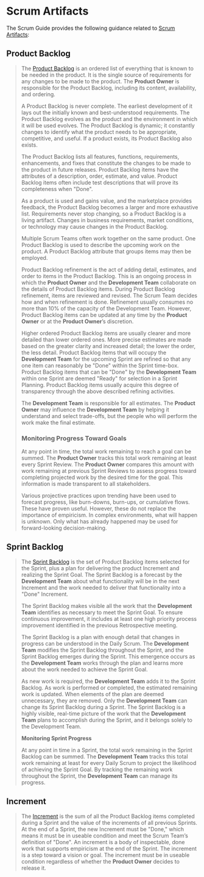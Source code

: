 # Scrum Artifacts

The Scrum Guide provides the following guidance related to [Scrum Artifacts](https://www.scrumguides.org/scrum-guide.html#artifacts):

## Product Backlog

>The [Product Backlog](https://www.scrumguides.org/scrum-guide.html#artifacts-productbacklog) is an ordered list of everything that is known to be needed in the product. It is the single source of requirements for any changes to be made to the product. The **Product Owner** is responsible for the Product Backlog, including its content, availability, and ordering.
>
>A Product Backlog is never complete. The earliest development of it lays out the initially known and best-understood requirements. The Product Backlog evolves as the product and the environment in which it will be used evolves. The Product Backlog is dynamic; it constantly changes to identify what the product needs to be appropriate, competitive, and useful. If a product exists, its Product Backlog also exists.
>
>The Product Backlog lists all features, functions, requirements, enhancements, and fixes that constitute the changes to be made to the product in future releases. Product Backlog items have the attributes of a description, order, estimate, and value. Product Backlog items often include test descriptions that will prove its completeness when "Done".
>
>As a product is used and gains value, and the marketplace provides feedback, the Product Backlog becomes a larger and more exhaustive list. Requirements never stop changing, so a Product Backlog is a living artifact. Changes in business requirements, market conditions, or technology may cause changes in the Product Backlog.
>
>Multiple Scrum Teams often work together on the same product. One Product Backlog is used to describe the upcoming work on the product. A Product Backlog attribute that groups items may then be employed.
>
>Product Backlog refinement is the act of adding detail, estimates, and order to items in the Product Backlog. This is an ongoing process in which the **Product Owner** and the **Development Team** collaborate on the details of Product Backlog items. During Product Backlog refinement, items are reviewed and revised. The Scrum Team decides how and when refinement is done. Refinement usually consumes no more than 10% of the capacity of the Development Team. However, Product Backlog items can be updated at any time by the **Product Owner** or at the **Product Owner**’s discretion.
>
>Higher ordered Product Backlog items are usually clearer and more detailed than lower ordered ones. More precise estimates are made based on the greater clarity and increased detail; the lower the order, the less detail. Product Backlog items that will occupy the **Development Team** for the upcoming Sprint are refined so that any one item can reasonably be "Done" within the Sprint time-box. Product Backlog items that can be "Done" by the **Development Team** within one Sprint are deemed "Ready" for selection in a Sprint Planning. Product Backlog items usually acquire this degree of transparency through the above described refining activities.
>
>The **Development Team** is responsible for all estimates. The **Product Owner** may influence the **Development Team** by helping it understand and select trade-offs, but the people who will perform the work make the final estimate.
>
>### Monitoring Progress Toward Goals
>
>At any point in time, the total work remaining to reach a goal can be summed. The **Product Owner** tracks this total work remaining at least every Sprint Review. The **Product Owner** compares this amount with work remaining at previous Sprint Reviews to assess progress toward completing projected work by the desired time for the goal. This information is made transparent to all stakeholders.
>
>Various projective practices upon trending have been used to forecast progress, like burn-downs, burn-ups, or cumulative flows. These have proven useful. However, these do not replace the importance of empiricism. In complex environments, what will happen is unknown. Only what has already happened may be used for forward-looking decision-making.
>
## Sprint Backlog

>The [Sprint Backlog](https://www.scrumguides.org/scrum-guide.html#artifacts-sprintbacklog) is the set of Product Backlog items selected for the Sprint, plus a plan for delivering the product Increment and realizing the Sprint Goal. The Sprint Backlog is a forecast by the **Development Team** about what functionality will be in the next Increment and the work needed to deliver that functionality into a "Done" Increment.
>
>The Sprint Backlog makes visible all the work that the **Development Team** identifies as necessary to meet the Sprint Goal. To ensure continuous improvement, it includes at least one high priority process improvement identified in the previous Retrospective meeting.
>
>The Sprint Backlog is a plan with enough detail that changes in progress can be understood in the Daily Scrum. The **Development Team** modifies the Sprint Backlog throughout the Sprint, and the Sprint Backlog emerges during the Sprint. This emergence occurs as the **Development Team** works through the plan and learns more about the work needed to achieve the Sprint Goal.
>
>As new work is required, the **Development Team** adds it to the Sprint Backlog. As work is performed or completed, the estimated remaining work is updated. When elements of the plan are deemed unnecessary, they are removed. Only the **Development Team** can change its Sprint Backlog during a Sprint. The Sprint Backlog is a highly visible, real-time picture of the work that the **Development Team** plans to accomplish during the Sprint, and it belongs solely to the Development Team.
>
>**Monitoring Sprint Progress**
>
>At any point in time in a Sprint, the total work remaining in the Sprint Backlog can be summed. The **Development Team** tracks this total work remaining at least for every Daily Scrum to project the likelihood of achieving the Sprint Goal. By tracking the remaining work throughout the Sprint, the **Development Team** can manage its progress.

## Increment
>The [Increment](https://www.scrumguides.org/scrum-guide.html#artifacts-increment) is the sum of all the Product Backlog items completed during a Sprint and the value of the increments of all previous Sprints. At the end of a Sprint, the new Increment must be "Done," which means it must be in useable condition and meet the Scrum Team’s definition of "Done". An increment is a body of inspectable, done work that supports empiricism at the end of the Sprint. The increment is a step toward a vision or goal. The increment must be in useable condition regardless of whether the **Product Owner** decides to release it.